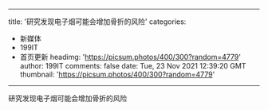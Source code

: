 
---
title: '研究发现电子烟可能会增加骨折的风险'
categories: 
 - 新媒体
 - 199IT
 - 首页更新
headimg: 'https://picsum.photos/400/300?random=4779'
author: 199IT
comments: false
date: Tue, 23 Nov 2021 12:39:20 GMT
thumbnail: 'https://picsum.photos/400/300?random=4779'
---

<div>   
研究发现电子烟可能会增加骨折的风险  
</div>
            
